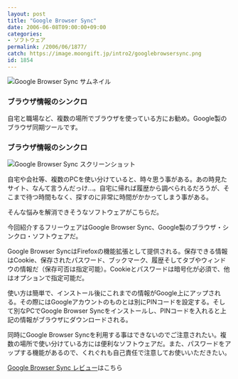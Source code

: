 ```yaml
---
layout: post
title: "Google Browser Sync"
date: 2006-06-08T09:00:00+09:00
categories:
- ソフトウェア
permalink: /2006/06/1877/
catch: https://image.moongift.jp/intro2/googlebrowsersync.png
id: 1854
---
```

 ![Google Browser Sync サムネイル](https://image.moongift.jp/intro2/googlebrowsersync.t.png "Google Browser Sync サムネイル")
  

### ブラウザ情報のシンクロ
  
自宅と職場など、複数の場所でブラウザを使っている方にお勧め。Google製のブラウザ同期ツールです。  
<!--more-->  

### ブラウザ情報のシンクロ
  

![Google Browser Sync スクリーンショット](https://image.moongift.jp/intro2/googlebrowsersync.png "Google Browser Sync スクリーンショット")

  

自宅や会社等、複数のPCを使い分けていると、時々思う事がある。あの時見たサイト、なんて言うんだっけ…。自宅に帰れば履歴から調べられるだろうが、そこまで待つ時間もなく、探すのに非常に時間がかかってしまう事がある。

  

そんな悩みを解消できそうなソフトウェアがこちらだ。

  

今回紹介するフリーウェアはGoogle Browser Sync、Google製のブラウザ・シンクロ・ソフトウェアだ。

  

Google Browser SyncはFirefoxの機能拡張として提供される。保存できる情報はCookie、保存されたパスワード、ブックマーク、履歴そしてタブやウィンドウの情報だ（保存可否は指定可能）。Cookieとパスワードは暗号化が必須で、他はオプションで指定可能だ。

  

使い方は簡単で、インストール後にこれまでの情報がGoogle上にアップされる。その際にはGoogleアカウントのものとは別にPINコードを設定する。そして別なPCでGoogle Browser Syncをインストールし、PINコードを入れると上記の情報がブラウザにダウンロードされる。

  

同時にGoogle Browser Syncを利用する事はできないのでご注意されたい。複数の場所で使い分けている方には便利なソフトウェアだ。また、パスワードをアップする機能があるので、くれぐれも自己責任で注意してお使いいただきたい。

  

[Google Browser Sync レビュー](http://oss.moongift.jp/review/i-1878.html)はこちら

